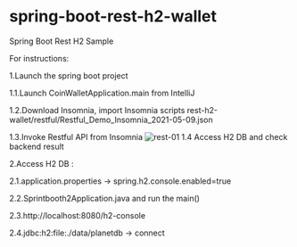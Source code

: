 # spring-boot-rest-h2-wallet
Spring Boot Rest H2 Sample

For instructions:

1.Launch the spring boot project

  1.1.Launch CoinWalletApplication.main from IntelliJ
  
  1.2.Download Insomnia, import Insomnia scripts rest-h2-wallet/restful/Restful_Demo_Insomnia_2021-05-09.json
  
  1.3.Invoke Restful API from Insomnia
  ![rest-01](https://user-images.githubusercontent.com/6138747/117593344-fb43ac80-b16d-11eb-8467-4d5dd0185d54.PNG)
  1.4 Access H2 DB and check backend result

2.Access H2 DB : 

  2.1.application.properties -> spring.h2.console.enabled=true

  2.2.Sprintbooth2Application.java and run the main()

  2.3.http://localhost:8080/h2-console

  2.4.jdbc:h2:file:./data/planetdb -> connect

